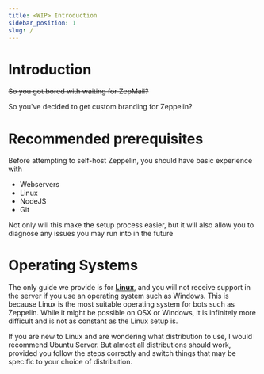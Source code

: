 ```yaml
---
title: <WIP> Introduction
sidebar_position: 1
slug: /
---
```


# Introduction

~~So you got bored with waiting for ZepMail?~~

So you've decided to get custom branding for Zeppelin?

# Recommended prerequisites

Before attempting to self-host Zeppelin, you should have basic experience with

- Webservers
- Linux
- NodeJS
- Git

Not only will this make the setup process easier, but it will also allow you to diagnose any issues you may run into in the future

# Operating Systems

The only guide we provide is for **[Linux](./setup/operating-systems/ubuntu-18.md)**, and you will not receive support in the server if you use an operating system such as Windows. This is because Linux is the most suitable operating system for bots such as Zeppelin. While it might be possible on OSX or Windows, it is infinitely more difficult and is not as constant as the Linux setup is.

If you are new to Linux and are wondering what distribution to use, I would recommend Ubuntu Server. But almost all distributions should work, provided you follow the steps correctly and switch things that may be specific to your choice of distribution.
